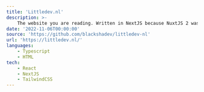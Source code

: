 ```yaml
---
title: 'Littledev.nl'
description: >-
    The website you are reading. Written in NextJS because NuxtJS 2 was becoming outdated while the maintainer hadn't proveded a clear update path from NuxtJS 2 to NuxtJS 3. I already had some experience with NextJS from work projects so translating it was easy enough.
date: '2022-11-06T00:00:00'
source: 'https://github.com/blackshadev/littledev-nl'
url: 'https://littledev.nl/'
languages:
    - Typescript
    - HTML
tech:
    - React
    - NextJS
    - TailwindCSS
---
```

